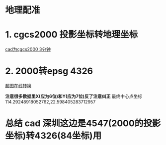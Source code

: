 # 地理配准

# 1.  cgcs2000 投影坐标转地理坐标
[cad为cgcs2000 3分钟](https://www.bilibili.com/video/BV1YW4y1U79u/?vd_source=c6ca89f75d00cd4da634736edfcca1ae)

# 2.  2000转epsg 4326
[超图在线转换](https://www.supermapol.com/gistools/coordinateconvert)

**注意很多数据里X(应为6位)和Y(应为7位)反了注意纠正**
最终中心点坐标
114.29248918052762,22.598405283712957

# 总结 cad 深圳这边是4547(2000的投影坐标)转4326(84坐标)用